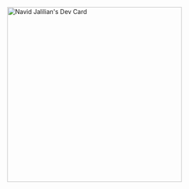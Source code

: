 
<a href="https://app.daily.dev/navidjJalilian" style="margin-left:auto;scale:0.8;"><img src="https://api.daily.dev/devcards/80e16af9709e4b9b8f869773d8e56e34.png?r=hrf" width="400" alt="Navid Jalilian's Dev Card"/></a>
